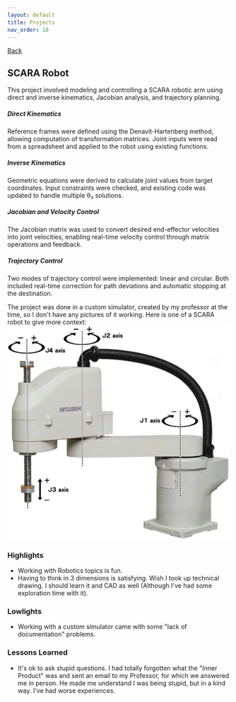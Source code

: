 ```yaml
---
layout: default
title: Projects
nav_order: 10
---
```


[Back](projects.md)

## SCARA Robot

This project involved modeling and controlling a SCARA robotic arm using direct and inverse kinematics, Jacobian analysis, and trajectory planning.

##### Direct Kinematics

Reference frames were defined using the Denavit-Hartenberg method, allowing computation of transformation matrices. Joint inputs were read from a spreadsheet and applied to the robot using existing functions.

##### Inverse Kinematics

Geometric equations were derived to calculate joint values from target coordinates. Input constraints were checked, and existing code was updated to handle multiple θ₂ solutions.

##### Jacobian and Velocity Control

The Jacobian matrix was used to convert desired end-effector velocities into joint velocities, enabling real-time velocity control through matrix operations and feedback.

##### Trajectory Control

Two modes of trajectory control were implemented: linear and circular. Both included real-time correction for path deviations and automatic stopping at the destination.

The project was done in a custom simulator, created by my professor at the time, so I don't have any pictures of it working. Here is one of a SCARA robot to give more context: ![SCARA](/images/projects/scara/SCARA_robot_2R.png)

### Highlights

- Working with Robotics topics is fun.
- Having to think in 3 dimensions is satisfying. Wish I took up technical drawing. I should learn it and CAD as well (Although I've had some exploration time with it).

### Lowlights

- Working with a custom simulator came with some "lack of documentation" problems.

### Lessons Learned

- It's ok to ask stupid questions. I had totally forgotten what the "Inner Product" was and sent an email to my Professor, for which we answered me in person. He made me understand I was being stupid, but in a kind way. I've had worse experiences.
